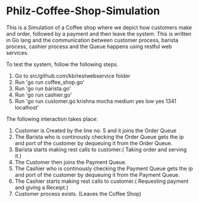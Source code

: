 # Philz-Coffee-Shop-Simulation
This is a Simulation of a Coffee shop where we depict how customers make and order, followed by a payment and then leave the system. 
This is written in Go lang and the communication between customer process, barista process, cashier process and the Queue happens
using restful web services.

To test the system, follow the following steps.

1. Go to src/github.com/kb/restwebservice folder
2. Run 'go run coffee_shop.go' 
3. Run 'go run barista.go'
4. Run 'go run cashier.go'
5. Run 'go run customer.go krishna mocha medium yes low yes 1341 localhost'

The following interaction takes place:

1. Customer is Created by the line no. 5 and it joins the Order Queue
2. The Barista who is continously checking the Order Queue gets the ip and port of the customer by dequeuing it from the Order Queue.
3. Barista starts making rest calls to customer.( Taking order and serving it.) 
4. The Customer then joins the Payment Queue.
5. The Cashier who is continously checking the Payment Queue gets the ip and port of the customer by dequeuing it from the Payment Queue.
6. The Cashier starts making rest calls to customer.( Requesting payment and giving a Receipt.) 
7. Customer process exists. (Leaves the Coffee Shop)
